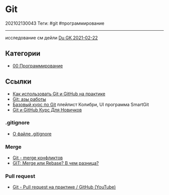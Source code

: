 # Git

202102130043
Теги: #git #программирование
___

исследование см  дейли [Du GK 2021-02-22](Du%20GK%202021-02-22.md)

## Категории

- [00 Программирование](00%20%D0%9F%D1%80%D0%BE%D0%B3%D1%80%D0%B0%D0%BC%D0%BC%D0%B8%D1%80%D0%BE%D0%B2%D0%B0%D0%BD%D0%B8%D0%B5.md)

## Ссылки

- [Как использовать Git и GitHub на практике](https://youtu.be/lveWumi0BeQ)
- [Git: азы работы](https://www.youtube.com/watch?v=wvqiGJu3YmQ&list=PLsQAG1V_t58Cd5Anx_wJ7-KIzCA8SPOa1)
- [Базовый курс по Git](https://www.youtube.com/watch?v=en6gms6e54Q&list=PLIU76b8Cjem5B3sufBJ_KFTpKkMEvaTQR) плейлист Колибри, UI программа SmartGit
- [Git и GitHub Курс Для Новичков](https://youtu.be/zZBiln_2FhM)

### .gitignore

- [О файле .gitignore](%D0%9E%20%D1%84%D0%B0%D0%B9%D0%BB%D0%B5%20.gitignore)

### Merge

- [Git -  merge конфликтов](Git%20-%20%20merge%20%D0%BA%D0%BE%D0%BD%D1%84%D0%BB%D0%B8%D0%BA%D1%82%D0%BE%D0%B2.md)
- [GIT: Merge или Rebase? В чем разница?](https://youtu.be/d5rvy5XPyzk)

### Pull request

- [Git - Pull request на практике / GitHub (YouTube)](https://youtu.be/G_HKJJLozUc)
